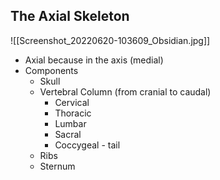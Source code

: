 ## The Axial Skeleton
![[Screenshot_20220620-103609_Obsidian.jpg]]

- Axial because in the axis (medial)
- Components
	- Skull
	- Vertebral Column (from cranial to caudal)
		- Cervical
		- Thoracic
		- Lumbar
		- Sacral
		- Coccygeal - tail
	- Ribs
	- Sternum

